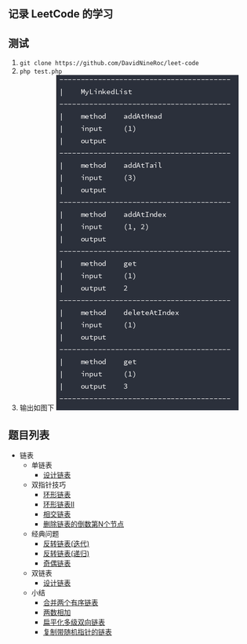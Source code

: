 ## 记录 LeetCode 的学习

## 测试
1. `git clone https://github.com/DavidNineRoc/leet-code`
2. `php test.php`
3. 输出如图下
![](media/linked-list.png)

## 题目列表
* 链表
    * 单链表
        * [设计链表](LinkedList/SinglyLinkedList/DesignLinkedList.php)
    * 双指针技巧
        * [环形链表](LinkedList/TwoPointerTechnique/LinkedListCycle.c)
        * [环形链表II](LinkedList/TwoPointerTechnique/LinkedListCycleII.c)
        * [相交链表](LinkedList/TwoPointerTechnique/IntersectionLinkedLists.c)
        * [删除链表的倒数第N个节点](LinkedList/TwoPointerTechnique/RemoveNthNodeFromEndOfList.c)
    * 经典问题
        * [反转链表(迭代)](LinkedList/ClassicProblems/ReverseLinkedList.c)
        * [反转链表(递归)](LinkedList/ClassicProblems/ReverseLinkedListII.c)
        * [奇偶链表](LinkedList/ClassicProblems/OddEvenLinkedList.c)
    * 双链表    
        * [设计链表](LinkedList/DoublyLinkedList/DesignLinkedList.php)
    * 小结
        * [合并两个有序链表](LinkedList/Conclusion/MergeTwoSortedLists.php)
        * [两数相加](LinkedList/Conclusion/AddTwoNumbers.php)
        * [扁平化多级双向链表](LinkedList/Conclusion/FlattenAMultilevelDoublyLinkedList.php)
        * [复制带随机指针的链表](LinkedList/Conclusion/CopyListWithRandomPointer.php)
